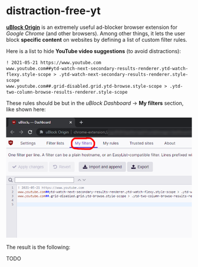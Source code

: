 # distraction-free-yt

[**uBlock Origin**](https://github.com/gorhill/uBlock) is an extremely useful ad-blocker browser extension for *Google Chrome* (and other browsers). Among other things, it lets the user block **specific content** on websites by defining a list of custom filter rules.

Here is a list to hide **YouTube video suggestions** (to avoid distractions):

```
! 2021-05-21 https://www.youtube.com
www.youtube.com##ytd-watch-next-secondary-results-renderer.ytd-watch-flexy.style-scope > .ytd-watch-next-secondary-results-renderer.style-scope
www.youtube.com##.grid-disabled.grid.ytd-browse.style-scope > .ytd-two-column-browse-results-renderer.style-scope
```

These rules should be but in the *uBlock Dashboard* &rarr; **My filters** section, like shown here:

![](img/screen-01.png)

The result is the following:

TODO
